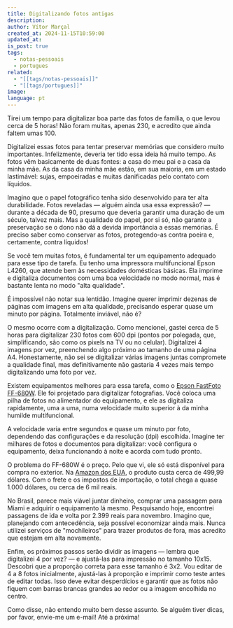 ```yaml
---
title: Digitalizando fotos antigas
description: 
author: Vítor Marçal
created_at: 2024-11-15T10:59:00
updated_at: 
is_post: true
tags:
  - notas-pessoais
  - portugues
related:
  - "[[tags/notas-pessoais]]"
  - "[[tags/portugues]]"
image: 
language: pt
---
```


Tirei um tempo para digitalizar boa parte das fotos de família, o que levou cerca de 5 horas! Não foram muitas, apenas 230, e acredito que ainda faltem umas 100.

Digitalizei essas fotos para tentar preservar memórias que considero muito importantes. Infelizmente, deveria ter tido essa ideia há muito tempo. As fotos vêm basicamente de duas fontes: a casa do meu pai e a casa da minha mãe. As da casa da minha mãe estão, em sua maioria, em um estado lastimável: sujas, empoeiradas e muitas danificadas pelo contato com líquidos.

Imagino que o papel fotográfico tenha sido desenvolvido para ter alta durabilidade. Fotos reveladas — alguém ainda usa essa expressão? — durante a década de 90, presumo que deveria garantir uma duração de um século, talvez mais. Mas a qualidade do papel, por si só, não garante a preservação se o dono não dá a devida importância a essas memórias. É preciso saber como conservar as fotos, protegendo-as contra poeira e, certamente, contra líquidos!

Se você tem muitas fotos, é fundamental ter um equipamento adequado para esse tipo de tarefa. Eu tenho uma impressora multifuncional Epson L4260, que atende bem às necessidades domésticas básicas. Ela imprime e digitaliza documentos com uma boa velocidade no modo normal, mas é bastante lenta no modo "alta qualidade".

É impossível não notar sua lentidão. Imagine querer imprimir dezenas de páginas com imagens em alta qualidade, precisando esperar quase um minuto por página. Totalmente inviável, não é?

O mesmo ocorre com a digitalização. Como mencionei, gastei cerca de 5 horas para digitalizar 230 fotos com 600 dpi (pontos por polegada, que, simplificando, são como os pixels na TV ou no celular). Digitalizei 4 imagens por vez, preenchendo algo próximo ao tamanho de uma página A4. Honestamente, não sei se digitalizar várias imagens juntas compromete a qualidade final, mas definitivamente não gastaria 4 vezes mais tempo digitalizando uma foto por vez.

Existem equipamentos melhores para essa tarefa, como o [Epson FastFoto FF-680W](https://www.epson.pt/pt_PT/produtos/digitalizadores/consumer/fastfoto-ff-680w/p/23191). Ele foi projetado para digitalizar fotografias. Você coloca uma pilha de fotos no alimentador do equipamento, e ele as digitaliza rapidamente, uma a uma, numa velocidade muito superior à da minha humilde multifuncional.

A velocidade varia entre segundos e quase um minuto por foto, dependendo das configurações e da resolução (dpi) escolhida. Imagine ter milhares de fotos e documentos para digitalizar: você configura o equipamento, deixa funcionando à noite e acorda com tudo pronto.

O problema do FF-680W é o preço. Pelo que vi, ele só está disponível para compra no exterior. Na [Amazon dos EUA](https://www.amazon.com/Epson-FastFoto-FF-680W-Wireless-High-Speed/dp/B07DLX26BB), o produto custa cerca de 499,99 dólares. Com o frete e os impostos de importação, o total chega a quase 1.000 dólares, ou cerca de 6 mil reais.

No Brasil, parece mais viável juntar dinheiro, comprar uma passagem para Miami e adquirir o equipamento lá mesmo. Pesquisando hoje, encontrei passagens de ida e volta por 2.399 reais para novembro. Imagino que, planejando com antecedência, seja possível economizar ainda mais. Nunca utilizei serviços de "mochileiros" para trazer produtos de fora, mas acredito que estejam em alta novamente.

Enfim, os próximos passos serão dividir as imagens — lembra que digitalizei 4 por vez? — e ajustá-las para impressão no tamanho 10x15. Descobri que a proporção correta para esse tamanho é 3x2. Vou editar de 4 a 8 fotos inicialmente, ajustá-las à proporção e imprimir como teste antes de editar todas. Isso deve evitar desperdícios e garantir que as fotos não fiquem com barras brancas grandes ao redor ou a imagem encolhida no centro.

Como disse, não entendo muito bem desse assunto. Se alguém tiver dicas, por favor, envie-me um e-mail! Até a próxima!